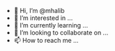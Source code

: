 - 👋 Hi, I’m @mhalib
- 👀 I’m interested in ...
- 🌱 I’m currently learning ...
- 💞️ I’m looking to collaborate on ...
- 📫 How to reach me ...

<!---
mhalib/mhalib is a ✨ special ✨ repository because its `README.md` (this file) appears on your GitHub profile.
You can click the Preview link to take a look at your changes.
--->

